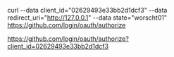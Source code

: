 curl --data client_id="02629493e33bb2d1dcf3" --data redirect_uri="http://127.0.0.1" --data state="worscht01" https://github.com/login/oauth/authorize

https://github.com/login/oauth/authorize?client_id=02629493e33bb2d1dcf3

